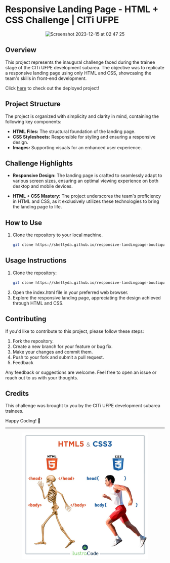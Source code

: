# Responsive Landing Page - HTML + CSS Challenge | CITi UFPE

<p align="center">
<img width="718" alt="Screenshot 2023-12-15 at 02 47 25" src="https://github.com/Shellyda/landingpage-boutique/assets/69990297/c47657e7-fd16-4f21-be18-73dc69913100">
</p>

## Overview

This project represents the inaugural challenge faced during the trainee stage of the CITi UFPE development subarea. The objective was to replicate a responsive landing page using only HTML and CSS, showcasing the team's skills in front-end development.

Click [here](https://shellyda.github.io/responsive-landingpage-boutique/) to check out the deployed project!

## Project Structure

The project is organized with simplicity and clarity in mind, containing the following key components:

- **HTML Files:** The structural foundation of the landing page.
- **CSS Stylesheets:** Responsible for styling and ensuring a responsive design.
- **Images:** Supporting visuals for an enhanced user experience.

## Challenge Highlights

- **Responsive Design:** The landing page is crafted to seamlessly adapt to various screen sizes, ensuring an optimal viewing experience on both desktop and mobile devices.

- **HTML + CSS Mastery:** The project underscores the team's proficiency in HTML and CSS, as it exclusively utilizes these technologies to bring the landing page to life.

## How to Use

1. Clone the repository to your local machine.
   ```bash
   git clone https://shellyda.github.io/responsive-landingpage-boutique.git 
   ```
## Usage Instructions

1. Clone the repository:
   ```bash
   git clone https://shellyda.github.io/responsive-landingpage-boutique.git
   ```
2. Open the index.html file in your preferred web browser.
3. Explore the responsive landing page, appreciating the design achieved through HTML and CSS.

## Contributing
If you'd like to contribute to this project, please follow these steps:

1. Fork the repository.
2. Create a new branch for your feature or bug fix.
3. Make your changes and commit them.
4. Push to your fork and submit a pull request.
5. Feedback
   
Any feedback or suggestions are welcome. Feel free to open an issue or reach out to us with your thoughts.

## Credits
This challenge was brought to you by the CITi UFPE development subarea trainees.

Happy Coding! 🚀

---
<p align=center>
  <img src="banner-css-html.jpg" height=400/>
</p>
